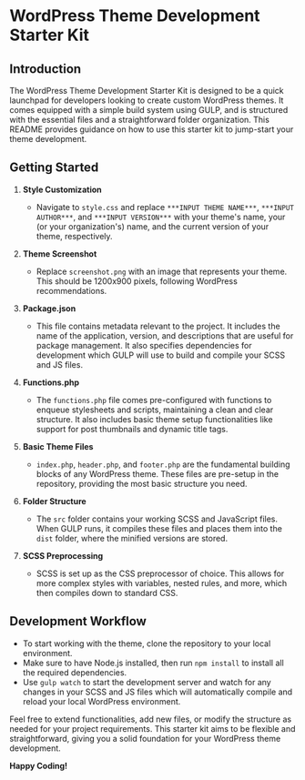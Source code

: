# WordPress Theme Development Starter Kit

## Introduction

The WordPress Theme Development Starter Kit is designed to be a quick launchpad for developers looking to create custom WordPress themes. It comes equipped with a simple build system using GULP, and is structured with the essential files and a straightforward folder organization. This README provides guidance on how to use this starter kit to jump-start your theme development.

## Getting Started

1. **Style Customization**

   - Navigate to `style.css` and replace `***INPUT THEME NAME***`, `***INPUT AUTHOR***`, and `***INPUT VERSION***` with your theme's name, your (or your organization's) name, and the current version of your theme, respectively.

2. **Theme Screenshot**

   - Replace `screenshot.png` with an image that represents your theme. This should be 1200x900 pixels, following WordPress recommendations.

3. **Package.json**

   - This file contains metadata relevant to the project. It includes the name of the application, version, and descriptions that are useful for package management. It also specifies dependencies for development which GULP will use to build and compile your SCSS and JS files.

4. **Functions.php**

   - The `functions.php` file comes pre-configured with functions to enqueue stylesheets and scripts, maintaining a clean and clear structure. It also includes basic theme setup functionalities like support for post thumbnails and dynamic title tags.

5. **Basic Theme Files**

   - `index.php`, `header.php`, and `footer.php` are the fundamental building blocks of any WordPress theme. These files are pre-setup in the repository, providing the most basic structure you need.

6. **Folder Structure**

   - The `src` folder contains your working SCSS and JavaScript files. When GULP runs, it compiles these files and places them into the `dist` folder, where the minified versions are stored.

7. **SCSS Preprocessing**
   - SCSS is set up as the CSS preprocessor of choice. This allows for more complex styles with variables, nested rules, and more, which then compiles down to standard CSS.

## Development Workflow

- To start working with the theme, clone the repository to your local environment.
- Make sure to have Node.js installed, then run `npm install` to install all the required dependencies.
- Use `gulp watch` to start the development server and watch for any changes in your SCSS and JS files which will automatically compile and reload your local WordPress environment.

Feel free to extend functionalities, add new files, or modify the structure as needed for your project requirements. This starter kit aims to be flexible and straightforward, giving you a solid foundation for your WordPress theme development.

**Happy Coding!**
